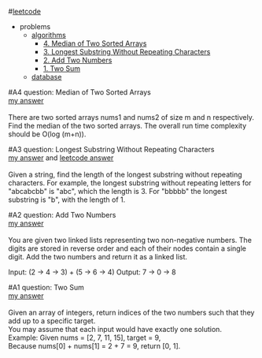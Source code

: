 #[leetcode](https://leetcode.com)
* problems
  * [algorithms](https://leetcode.com/problemset/algorithms/)
    * [4. Median of Two Sorted Arrays](https://github.com/ityoung/leetcode#A4)
    * [3. Longest Substring Without Repeating Characters](https://github.com/ityoung/leetcode#A3)
    * [2. Add Two Numbers](https://github.com/ityoung/leetcode#A2)
    * [1. Two Sum](https://github.com/ityoung/leetcode#A1)
  * [database](https://leetcode.com/problemset/database/)

#A4
question: Median of Two Sorted Arrays <br>[my answer](https://github.com/ityoung/leetcode/blob/master/MedianofTwoSortedArrays.c "Time complexity: O(N)")<br><br>
There are two sorted arrays nums1 and nums2 of size m and n respectively. Find the median of the two sorted arrays. The overall run time complexity should be O(log (m+n)).

#A3
question: Longest Substring Without Repeating Characters  <br>
[my answer](https://github.com/ityoung/leetcode/blob/master/LongestSubstringWithoutRepeatingCharacters.c "Time complexity: O(N^2)<br>Space complexity: O(1)") and [leetcode answer](https://github.com/ityoung/leetcode/blob/master/T3-2.c "Time complexity: O(N)<br>Space complexity: O(N)")<br><br>
Given a string, find the length of the longest substring without repeating characters. For example, the longest substring without repeating letters for "abcabcbb" is "abc", which the length is 3. For "bbbbb" the longest substring is "b", with the length of 1.

#A2
question: Add Two Numbers  <br>[my answer](https://github.com/ityoung/leetcode/blob/master/AddTwoNumbers.c "Time complexity: O(max(m,n))<br>Space complexity: O(max(m,n))")<br><br>
You are given two linked lists representing two non-negative numbers. The digits are stored in reverse order and each of their nodes contain a single digit. Add the two numbers and return it as a linked list.

Input: (2 -> 4 -> 3) + (5 -> 6 -> 4)
Output: 7 -> 0 -> 8

#A1
question: Two Sum  <br>[my answer](https://github.com/ityoung/leetcode/blob/master/TwoSum.c "Time complexity: O(N)")<br><br>
Given an array of integers, return indices of the two numbers such that they add up to a specific target.<br>
You may assume that each input would have exactly one solution.<br>
Example:
Given nums = [2, 7, 11, 15], target = 9,<br>
Because nums[0] + nums[1] = 2 + 7 = 9,
return [0, 1].

